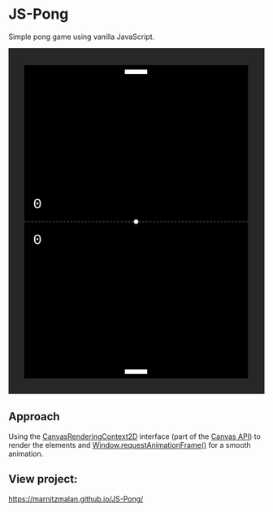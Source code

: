 # JS-Pong

Simple pong game using vanilla JavaScript.


![Pong Game Preview](https://github.com/marnitzmalan/JS-Pong/blob/main/preview.png)


## Approach

Using the [CanvasRenderingContext2D](https://developer.mozilla.org/en-US/docs/Web/API/CanvasRenderingContext2D) interface (part of the [Canvas API](https://developer.mozilla.org/en-US/docs/Web/API/Canvas_API))  to render the elements and [Window.requestAnimationFrame()](https://developer.mozilla.org/en-US/docs/Web/API/window/requestAnimationFrame) for a smooth animation.



## View project:

https://marnitzmalan.github.io/JS-Pong/

